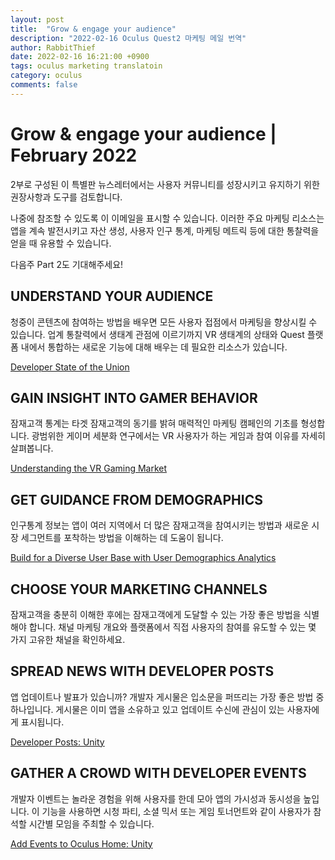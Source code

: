 ```yaml
---
layout: post
title:  "Grow & engage your audience"
description: "2022-02-16 Oculus Quest2 마케팅 메일 번역"
author: RabbitThief
date: 2022-02-16 16:21:00 +0900
tags: oculus marketing translatoin 
category: oculus
comments: false
---	
```




# Grow & engage your audience | February 2022

2부로 구성된 이 특별판 뉴스레터에서는 사용자 커뮤니티를 성장시키고 유지하기 위한 권장사항과 도구를 검토합니다. 

나중에 참조할 수 있도록 이 이메일을 표시할 수 있습니다. 이러한 주요 마케팅 리소스는 앱을 계속 발전시키고 자산 생성, 사용자 인구 통계, 마케팅 메트릭 등에 대한 통찰력을 얻을 때 유용할 수 있습니다. 

다음주 Part 2도 기대해주세요!

## UNDERSTAND YOUR AUDIENCE

청중이 콘텐츠에 참여하는 방법을 배우면 모든 사용자 접점에서 마케팅을 향상시킬 수 있습니다. 업계 통찰력에서 생태계 관점에 이르기까지 VR 생태계의 상태와 Quest 플랫폼 내에서 통합하는 새로운 기능에 대해 배우는 데 필요한 리소스가 있습니다.

[Developer State of the Union](https://www.youtube.com/watch?v=JDYp3LGoYMY)

## GAIN INSIGHT INTO GAMER BEHAVIOR

잠재고객 통계는 타겟 잠재고객의 동기를 밝혀 매력적인 마케팅 캠페인의 기초를 형성합니다. 광범위한 게이머 세분화 연구에서는 VR 사용자가 하는 게임과 참여 이유를 자세히 살펴봅니다.

[Understanding the VR Gaming Market](https://developer.oculus.com/blog/understanding-the-vr-gaming-market/?utm_source=email&utm_medium=crm&utm_campaign=31372&utm_term=P0&utm_content=C2&utm_emailname=developer-newsletter-part1-february22_global_v1_marketing&utm_funnel=CONS&utm_placement=M1)

## GET GUIDANCE FROM DEMOGRAPHICS

인구통계 정보는 앱이 여러 지역에서 더 많은 잠재고객을 참여시키는 방법과 새로운 시장 세그먼트를 포착하는 방법을 이해하는 데 도움이 됩니다.

[Build for a Diverse User Base with User Demographics Analytics](https://developer.oculus.com/blog/build-for-a-diverse-user-base-with-user-demographics-analytics/?utm_source=email&utm_medium=crm&utm_campaign=31372&utm_term=P0&utm_content=C2&utm_emailname=developer-newsletter-part1-february22_global_v1_marketing&utm_funnel=CONS&utm_placement=M1)

## CHOOSE YOUR MARKETING CHANNELS

잠재고객을 충분히 이해한 후에는 잠재고객에게 도달할 수 있는 가장 좋은 방법을 식별해야 합니다. 채널 마케팅 개요와 플랫폼에서 직접 사용자의 참여를 유도할 수 있는 몇 가지 고유한 채널을 확인하세요.

## SPREAD NEWS WITH DEVELOPER POSTS

앱 업데이트나 발표가 있습니까? 개발자 게시물은 입소문을 퍼뜨리는 가장 좋은 방법 중 하나입니다. 게시물은 이미 앱을 소유하고 있고 업데이트 수신에 관심이 있는 사용자에게 표시됩니다.

[Developer Posts: Unity](https://developer.oculus.com/documentation/unity/ps-developer-posts/?utm_source=email&utm_medium=crm&utm_campaign=31372&utm_term=P0&utm_content=C2&utm_emailname=developer-newsletter-part1-february22_global_v1_marketing&utm_funnel=CONS&utm_placement=M1)

## GATHER A CROWD WITH DEVELOPER EVENTS

개발자 이벤트는 놀라운 경험을 위해 사용자를 한데 모아 앱의 가시성과 동시성을 높입니다. 이 기능을 사용하면 시청 파티, 소셜 믹서 또는 게임 토너먼트와 같이 사용자가 참석할 시간별 모임을 주최할 수 있습니다.

[Add Events to Oculus Home: Unity](https://developer.oculus.com/documentation/unity/ps-events/?utm_source=email&utm_medium=crm&utm_campaign=31372&utm_term=P0&utm_content=C2&utm_emailname=developer-newsletter-part1-february22_global_v1_marketing&utm_funnel=CONS&utm_placement=M1)